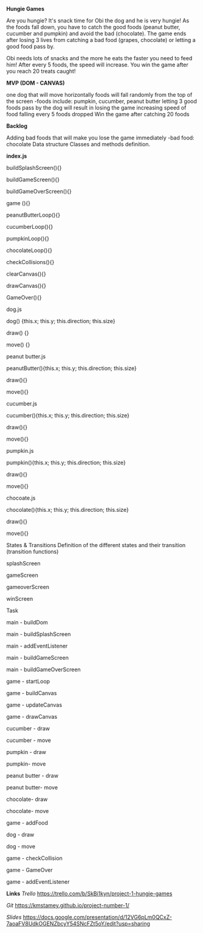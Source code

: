 **Hungie Games**

Are you hungie? It's snack time for Obi the dog and he is very hungie! As the foods fall down, you have to catch the good foods (peanut butter, cucumber and pumpkin) and avoid the bad (chocolate). The game ends after losing 3 lives from catching a bad food (grapes, chocolate) or letting a good food pass by.

Obi needs lots of snacks and the more he eats the faster you need to feed him! After every 5 foods, the speed will increase. You win the game after you reach 20 treats caught!

**MVP (DOM - CANVAS)**

one dog that will move horizontally
foods will fall randomly from the top of the screen -foods include: pumpkin, cucumber, peanut butter
letting 3 good foods pass by the dog will result in losing the game
increasing speed of food falling every 5 foods dropped
Win the game after catching 20 foods

**Backlog**

Adding bad foods that will make you lose the game immediately -bad food: chocolate
Data structure
Classes and methods definition.

**index.js**

buildSplashScreen(){}

buildGameScreen(){}

buildGameOverScreen(){}

game (){}

peanutButterLoop(){}

cucumberLoop(){}

pumpkinLoop(){}

chocolateLoop(){}

checkCollisions(){}

clearCanvas(){}

drawCanvas(){}

GameOver(){}

dog.js

dog() {this.x; this.y; this.direction; this.size}

draw() {}

move() {}

peanut butter.js

peanutButter(){this.x; this.y; this.direction; this.size}

draw(){}

move(){}

cucumber.js

cucumber(){this.x; this.y; this.direction; this.size}

draw(){}

move(){}

pumpkin.js

pumpkin(){this.x; this.y; this.direction; this.size}

draw(){}

move(){}

chocoate.js

chocolate(){this.x; this.y; this.direction; this.size}

draw(){}

move(){}

States & Transitions
Definition of the different states and their transition (transition functions)

splashScreen

gameScreen

gameoverScreen

winScreen

Task

main - buildDom

main - buildSplashScreen

main - addEventListener

main - buildGameScreen

main - buildGameOverScreen

game - startLoop

game - buildCanvas

game - updateCanvas

game - drawCanvas

cucumber - draw

cucumber - move

pumpkin - draw

pumpkin- move

peanut butter - draw

peanut butter- move

chocolate- draw

chocolate- move

game - addFood

dog - draw

dog - move

game - checkCollision

game - GameOver

game - addEventListener

**Links**
*Trello*
https://trello.com/b/SkBi1kyn/project-1-hungie-games

*Git*
https://kmstamey.github.io/project-number-1/

*Slides*
https://docs.google.com/presentation/d/12VG6pLm0QCxZ-7aoaFV8UdkOGENZbcyY54SNcFZt5oY/edit?usp=sharing